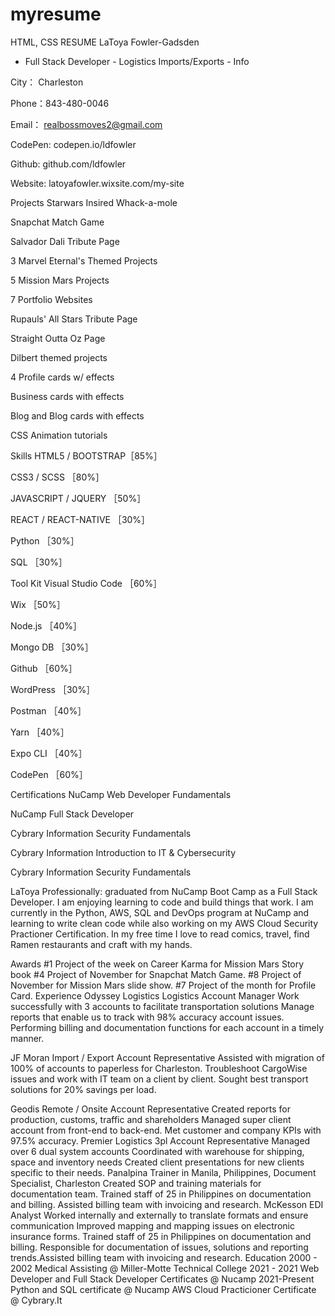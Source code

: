 # myresume
HTML, CSS RESUME
LaToya Fowler-Gadsden
- Full Stack Developer - Logistics Imports/Exports -
Info

City： Charleston

Phone：843-480-0046

Email： realbossmoves2@gmail.com 

CodePen:  codepen.io/ldfowler

Github:  github.com/ldfowler

Website:  latoyafowler.wixsite.com/my-site

Projects
Starwars Insired Whack-a-mole

Snapchat Match Game

Salvador Dali Tribute Page

3 Marvel Eternal's Themed Projects

5 Mission Mars Projects

7 Portfolio Websites

Rupauls' All Stars Tribute Page

Straight Outta Oz Page

Dilbert themed projects

4 Profile cards w/ effects

Business cards with effects

Blog and Blog cards with effects

CSS Animation tutorials

Skills
HTML5 / BOOTSTRAP［85%］

         
CSS3 / SCSS ［80%］

         
JAVASCRIPT / JQUERY ［50%］

         
REACT / REACT-NATIVE ［30%］

         
Python ［30%］

         
SQL ［30%］

         

Tool Kit
Visual Studio Code ［60%］

         
Wix ［50%］

         
Node.js ［40%］

         
Mongo DB ［30%］

         
Github ［60%］

         
WordPress ［30%］

         
Postman ［40%］

         
Yarn ［40%］

         
Expo CLI ［40%］

         
CodePen ［60%］

         
Certifications
NuCamp Web Developer Fundamentals

NuCamp Full Stack Developer

Cybrary Information Security Fundamentals

Cybrary Information Introduction to IT & Cybersecurity

Cybrary Information Security Fundamentals

LaToya
Professionally: graduated from NuCamp Boot Camp as a Full Stack Developer. I am enjoying learning to code and build things that work. I am currently in the Python, AWS, SQL and DevOps program at NuCamp and learning to write clean code while also working on my AWS Cloud Security Practioner Certification. In my free time I love to read comics, travel, find Ramen restaurants and craft with my hands.

Awards
#1 Project of the week on Career Karma for Mission Mars Story book
#4 Project of November for Snapchat Match Game.
#8 Project of November for Mission Mars slide show.
#7 Project of the month for Profile Card.
Experience
Odyssey Logistics
Logistics Account Manager
Work successfully with 3 accounts to facilitate transportation solutions
Manage reports that enable us to track with 98% accuracy account issues.
Performing billing and documentation functions for each account in a timely manner.

JF Moran
Import / Export Account Representative
Assisted with migration of 100% of accounts to paperless for Charleston.
Troubleshoot CargoWise issues and work with IT team on a client by client.
Sought best transport solutions for 20% savings per load.

Geodis
Remote / Onsite Account Representative
Created reports for production, customs, traffic and shareholders
Managed super client account from front-end to back-end.
Met customer and company KPIs with 97.5% accuracy.
Premier Logistics 3pl
Account Representative
Managed over 6 dual system accounts
Coordinated with warehouse for shipping, space and inventory needs
Created client presentations for new clients specific to their needs.
Panalpina
Trainer in Manila, Philippines, Document Specialist, Charleston
Created SOP and training materials for documentation team.
Trained staff of 25 in Philippines on documentation and billing.
Assisted billing team with invoicing and research.
McKesson
EDI Analyst
Worked internally and externally to translate formats and ensure communication
Improved mapping and mapping issues on electronic insurance forms. Trained staff of 25 in Philippines on documentation and billing.
Responsible for documentation of issues, solutions and reporting trends.Assisted billing team with invoicing and research.
Education
2000 - 2002
Medical Assisting @ Miller-Motte Technical College
2021 - 2021
Web Developer and Full Stack Developer Certificates @ Nucamp
2021-Present
Python and SQL certificate @ Nucamp
AWS Cloud Practicioner Certificate @ Cybrary.It
